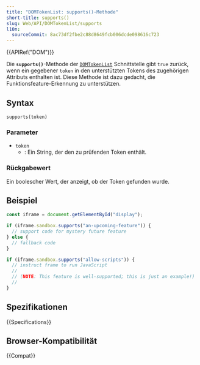 ```yaml
---
title: "DOMTokenList: supports()-Methode"
short-title: supports()
slug: Web/API/DOMTokenList/supports
l10n:
  sourceCommit: 8ac73df2fbe2c88d8649fcb006dcde098616c723
---
```


{{APIRef("DOM")}}

Die **`supports()`**-Methode der [`DOMTokenList`](/de/docs/Web/API/DOMTokenList) Schnittstelle
gibt `true` zurück, wenn ein gegebener `token` in den unterstützten Tokens des zugehörigen Attributs enthalten ist.
Diese Methode ist dazu gedacht, die Funktionsfeature-Erkennung zu unterstützen.

## Syntax

```js-nolint
supports(token)
```

### Parameter

- `token`
  - : Ein String, der den zu prüfenden Token enthält.

### Rückgabewert

Ein boolescher Wert, der anzeigt, ob der Token gefunden wurde.

## Beispiel

```js
const iframe = document.getElementById("display");

if (iframe.sandbox.supports("an-upcoming-feature")) {
  // support code for mystery future feature
} else {
  // fallback code
}

if (iframe.sandbox.supports("allow-scripts")) {
  // instruct frame to run JavaScript
  //
  // (NOTE: This feature is well-supported; this is just an example!)
  //
}
```

## Spezifikationen

{{Specifications}}

## Browser-Kompatibilität

{{Compat}}
